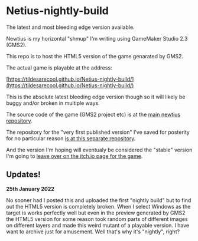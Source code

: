 # Netius-nightly-build
The latest and most bleeding edge version available.

Newtius is my horizontal "shmup" I'm writing using GameMaker Studio 2.3 (GMS2). 

This repo is to host the HTML5 version of the game genarated by GMS2. 

The actual game is playable at the address:

[https://tildesarecool.github.io/Netius-nightly-build/](https://tildesarecool.github.io/Netius-nightly-build/)

This is the absolute latest bleeding edge version though so it will likely be buggy and/or broken in multiple ways.

The source code of the game (GMS2 project etc) is at the [main newtius repository](https://github.com/tildesarecool/newtius). 

The repository for the "very first published version" I've saved for posterity for no particular reason [is at this separate repository](https://github.com/tildesarecool/newtius_pre-alpha-1-playable-800x600).

And the version I'm hoping will eventualy be considered the "stable" version I'm going to [leave over on the itch.io page for the game](https://tildesarecool.itch.io/newtius).

## Updates!

**25th January 2022**

No sooner had I posted this and uploaded the first "nightly build" but to find out the HTML5 version is completely broken. When I select Windows as the target is works perfectly well but even in the preview generated by GMS2 the HTML5 version for some reason took random parts of different images on different layers and made this weird mutant of a playable version. I have want to archive just for amusement. Well that's why it's "nightly", right?